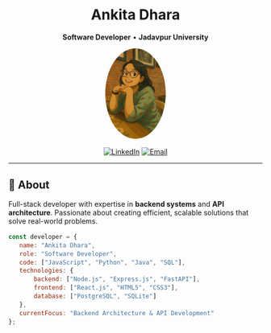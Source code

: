 <div align="center">

# Ankita Dhara
**Software Developer** • **Jadavpur University**

<img src="https://github.com/ankitadhara28/ankitadhara28/blob/main/giblime.jpg?raw=true" alt="Ankita Dhara" width="120" style="border-radius: 50%;"/>

[![LinkedIn](https://img.shields.io/badge/-LinkedIn-0077B5?style=for-the-badge&logo=linkedin&logoColor=white)](https://www.linkedin.com/in/ankita-dhara-7333a2299/)
[![Email](https://img.shields.io/badge/-Email-EA4335?style=for-the-badge&logo=gmail&logoColor=white)](mailto:ankita.how.dhara@gmail.com)

</div>

---

## 🎯 About

Full-stack developer with expertise in **backend systems** and **API architecture**. Passionate about creating efficient, scalable solutions that solve real-world problems.

```javascript
const developer = {
   name: "Ankita Dhara",
   role: "Software Developer",
   code: ["JavaScript", "Python", "Java", "SQL"],
   technologies: {
       backend: ["Node.js", "Express.js", "FastAPI"],
       frontend: ["React.js", "HTML5", "CSS3"],
       database: ["PostgreSQL", "SQLite"]
   },
   currentFocus: "Backend Architecture & API Development"
};

